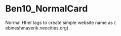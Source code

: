 # Ben10_NormalCard
Normal Html tags to create simple website name as ( ebineshmaverik.neocities.org)
